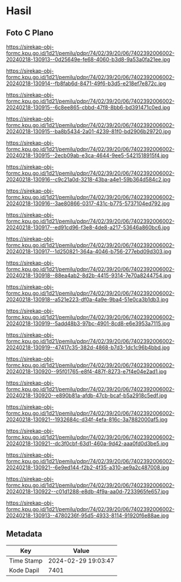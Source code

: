 # Hasil

## Foto C Plano

https://sirekap-obj-formc.kpu.go.id/1d21/pemilu/pdpr/74/02/39/20/06/7402392006002-20240218-130913--0d25649e-fe68-4060-b3d8-9a53a0fa21ee.jpg

https://sirekap-obj-formc.kpu.go.id/1d21/pemilu/pdpr/74/02/39/20/06/7402392006002-20240218-130914--fb8fab6d-8471-49f6-b3d5-e218ef7e872c.jpg

https://sirekap-obj-formc.kpu.go.id/1d21/pemilu/pdpr/74/02/39/20/06/7402392006002-20240218-130915--6c8ee865-cbbd-47f8-8bb6-bd391471c0ed.jpg

https://sirekap-obj-formc.kpu.go.id/1d21/pemilu/pdpr/74/02/39/20/06/7402392006002-20240218-130915--ba8b5434-2a01-4239-81f0-bd2906b29720.jpg

https://sirekap-obj-formc.kpu.go.id/1d21/pemilu/pdpr/74/02/39/20/06/7402392006002-20240218-130915--2ecb09ab-e3ca-4644-9ee5-5421518915f4.jpg

https://sirekap-obj-formc.kpu.go.id/1d21/pemilu/pdpr/74/02/39/20/06/7402392006002-20240218-130916--c9c21a0d-3218-43ba-a4e1-59b364d584c2.jpg

https://sirekap-obj-formc.kpu.go.id/1d21/pemilu/pdpr/74/02/39/20/06/7402392006002-20240218-130916--3ae80866-0317-431c-b775-5737104ed792.jpg

https://sirekap-obj-formc.kpu.go.id/1d21/pemilu/pdpr/74/02/39/20/06/7402392006002-20240218-130917--ed91cd96-f3e8-4de8-a217-53646a860bc6.jpg

https://sirekap-obj-formc.kpu.go.id/1d21/pemilu/pdpr/74/02/39/20/06/7402392006002-20240218-130917--1d250821-364a-4046-b756-277ebd09d303.jpg

https://sirekap-obj-formc.kpu.go.id/1d21/pemilu/pdpr/74/02/39/20/06/7402392006002-20240218-130918--88ea4ab2-8d2b-4415-9314-7e70a8244754.jpg

https://sirekap-obj-formc.kpu.go.id/1d21/pemilu/pdpr/74/02/39/20/06/7402392006002-20240218-130918--a521e223-df0a-4a9e-9ba4-51e0ca3b1db3.jpg

https://sirekap-obj-formc.kpu.go.id/1d21/pemilu/pdpr/74/02/39/20/06/7402392006002-20240218-130919--5add48b3-97bc-4901-8cd8-e6e3953a7115.jpg

https://sirekap-obj-formc.kpu.go.id/1d21/pemilu/pdpr/74/02/39/20/06/7402392006002-20240218-130919--47417c35-382d-4868-b7d3-1dc1c96b4bbd.jpg

https://sirekap-obj-formc.kpu.go.id/1d21/pemilu/pdpr/74/02/39/20/06/7402392006002-20240218-130920--95f01765-e8f4-487f-8273-e7f4e04e2ad1.jpg

https://sirekap-obj-formc.kpu.go.id/1d21/pemilu/pdpr/74/02/39/20/06/7402392006002-20240218-130920--e890b81a-afdb-47cb-bcaf-b5a2918c5edf.jpg

https://sirekap-obj-formc.kpu.go.id/1d21/pemilu/pdpr/74/02/39/20/06/7402392006002-20240218-130921--1932684c-d34f-4efa-816c-3a7882000af5.jpg

https://sirekap-obj-formc.kpu.go.id/1d21/pemilu/pdpr/74/02/39/20/06/7402392006002-20240218-130921--dc3f0cbf-63d1-460a-9d42-aaa0fd0d3be5.jpg

https://sirekap-obj-formc.kpu.go.id/1d21/pemilu/pdpr/74/02/39/20/06/7402392006002-20240218-130921--6e9ed144-f2b2-4f35-a310-ae9a2c487008.jpg

https://sirekap-obj-formc.kpu.go.id/1d21/pemilu/pdpr/74/02/39/20/06/7402392006002-20240218-130922--c01d1288-e8db-4f9a-aa0d-7233965fe657.jpg

https://sirekap-obj-formc.kpu.go.id/1d21/pemilu/pdpr/74/02/39/20/06/7402392006002-20240218-130913--4780236f-95d5-4933-8114-91920f6e88ae.jpg


## Metadata

| Key        | Value               |
| ---------- | ------------------- |
| Time Stamp | 2024-02-29 19:03:47 |
| Kode Dapil | 7401                |



